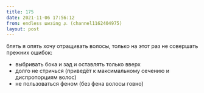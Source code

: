 ```yaml
---
title: 175
date: 2021-11-06 17:56:12
from: endless шизing ⍼ (channel1162404975)
layout: post
---
```


блять я опять хочу отращивать волосы, только на этот раз не совершать прежних ошибок:
- выбривать бока и зад и оставлять только вверх
- долго не стричься (приведёт к максимальному сечению и диспропорциям волос)
- не пользоваться феном (без фена волосы говно)
